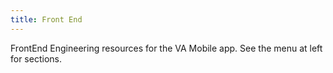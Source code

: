 ```yaml
---
title: Front End
---
```


FrontEnd Engineering resources for the VA Mobile app. See the menu at left for sections.
